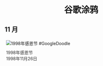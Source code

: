 
<h1 align="center"> 谷歌涂鸦 </h1>




## 11 月

<div class="image">


<img src="https://www.google.com/logos/1998/turkeylogo.jpg" alt="1998年感恩节 #GoogleDoodle" style="margin: 5px"/>
<div class="info" style="font-size: 14px; color:#333333; margin:5px"><div class="title">1998年感恩节</div><div class="date">1998年11月26日</div></div>

</div>








